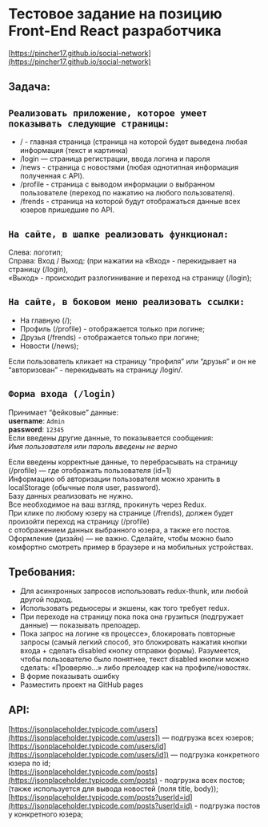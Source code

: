 # Тестовое задание на позицию Front-End React разработчика

[https://pincher17.github.io/social-network](https://pincher17.github.io/social-network)

## Задача:

## `Реализовать приложение, которое умеет показывать следующие страницы:`

 * / - главная страница (страница на которой будет выведена любая информация (текст и картинка)
* /login — страница регистрации, ввода логина и пароля
* /news - страница с новостями (любая однотипная информация полученная с API).
* /profile - страница с выводом информации о выбранном пользователе (переход по нажатию на любого пользователя).
* /frends - страница на которой будут отображаться данные всех юзеров пришедшие по API.

## `На сайте, в шапке реализовать функционал:`  


Слева: логотип;  
Справа: Вход / Выход: (при нажатии на «Вход» - перекидывает на страницу (/login),   
«Выход» - происходит разлогинивание и переход на страницу (/login);

## `На сайте, в боковом меню реализовать ссылки:`


* На главную (/);
* Профиль (/profile) - отображается только при логине;
* Друзья (/frends) - отображается только при логине;
* Новости (/news);

Если пользователь кликает на страницу “профиля” или “друзья” и он не “авторизован” - перекидывать на страницу /login/.

## `Форма входа (/login)`  


Принимает “фейковые” данные:  
**username**: `Admin`  
**password**: `12345`  
Если введены другие данные, то показывается сообщения:  
*Имя пользователя или пароль введены не верно*

Если введены корректные данные, то перебрасывать на страницу (/profile) — где отображать пользователя (id=1)   
Информацию об авторизации пользователя можно хранить в localStorage (обычные поля user, password).  
Базу данных реализовать не нужно.  
Все необходимое на ваш взгляд, прокинуть через Redux.  
При клике по любому юзеру на странице (/frends), должен будет произойти переход на страницу (/profile)   
с отображением данных выбранного юзера, а также его постов.  
Оформление (дизайн) — не важно. Сделайте, чтобы можно было комфортно смотреть пример в браузере и на мобильных устройствах.

## Требования:
* Для асинхронных запросов использовать redux-thunk, или любой другой подход.
* Использовать редьюсеры и экшены, как того требует redux.
* При переходе на страницу пока пока она грузиться (подгружает данные) — показывать прелоадер.
* Пока запрос на логине «в процессе», блокировать повторные запросы (самый легкий способ, это блокировать нажатия кнопки входа + сделать disabled кнопку отправки формы). Разумеется, чтобы пользователю было понятнее, текст disabled кнопки можно сделать: «Проверяю…» либо прелоадер как на профиле/новостях.
* В форме показывать ошибку
* Разместить проект на GitHub pages

## API:
[https://jsonplaceholder.typicode.com/users](https://jsonplaceholder.typicode.com/users]) — подгрузка всех юзеров;  
[https://jsonplaceholder.typicode.com/users/id](https://jsonplaceholder.typicode.com/users/id]) — подгрузка конкретного юзера по id;  
[https://jsonplaceholder.typicode.com/posts](https://jsonplaceholder.typicode.com/posts) -  подгрузка всех постов; (также используется для вывода новостей (поля title, body));  
[https://jsonplaceholder.typicode.com/posts?userId=id](https://jsonplaceholder.typicode.com/posts?userId=id) - подгрузка постов у конкретного юзера;
